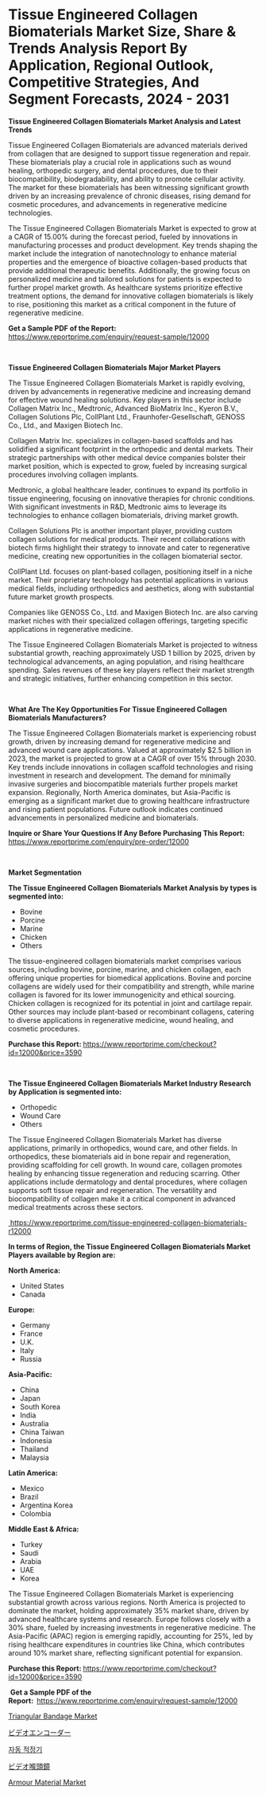 <p><h1>Tissue Engineered Collagen Biomaterials Market Size, Share & Trends Analysis Report By Application, Regional Outlook, Competitive Strategies, And Segment Forecasts, 2024 - 2031</h1></p><p><strong>Tissue Engineered Collagen Biomaterials Market Analysis and Latest Trends</strong></p>
<p><p>Tissue Engineered Collagen Biomaterials are advanced materials derived from collagen that are designed to support tissue regeneration and repair. These biomaterials play a crucial role in applications such as wound healing, orthopedic surgery, and dental procedures, due to their biocompatibility, biodegradability, and ability to promote cellular activity. The market for these biomaterials has been witnessing significant growth driven by an increasing prevalence of chronic diseases, rising demand for cosmetic procedures, and advancements in regenerative medicine technologies.</p><p>The Tissue Engineered Collagen Biomaterials Market is expected to grow at a CAGR of 15.00% during the forecast period, fueled by innovations in manufacturing processes and product development. Key trends shaping the market include the integration of nanotechnology to enhance material properties and the emergence of bioactive collagen-based products that provide additional therapeutic benefits. Additionally, the growing focus on personalized medicine and tailored solutions for patients is expected to further propel market growth. As healthcare systems prioritize effective treatment options, the demand for innovative collagen biomaterials is likely to rise, positioning this market as a critical component in the future of regenerative medicine.</p></p>
<p><strong>Get a Sample PDF of the Report:&nbsp;</strong> <a href="https://www.reportprime.com/enquiry/request-sample/12000">https://www.reportprime.com/enquiry/request-sample/12000</a></p>
<p>&nbsp;</p>
<p><strong>Tissue Engineered Collagen Biomaterials Major Market Players</strong></p>
<p><p>The Tissue Engineered Collagen Biomaterials Market is rapidly evolving, driven by advancements in regenerative medicine and increasing demand for effective wound healing solutions. Key players in this sector include Collagen Matrix Inc., Medtronic, Advanced BioMatrix Inc., Kyeron B.V., Collagen Solutions Plc, CollPlant Ltd., Fraunhofer-Gesellschaft, GENOSS Co., Ltd., and Maxigen Biotech Inc.</p><p>Collagen Matrix Inc. specializes in collagen-based scaffolds and has solidified a significant footprint in the orthopedic and dental markets. Their strategic partnerships with other medical device companies bolster their market position, which is expected to grow, fueled by increasing surgical procedures involving collagen implants. </p><p>Medtronic, a global healthcare leader, continues to expand its portfolio in tissue engineering, focusing on innovative therapies for chronic conditions. With significant investments in R&D, Medtronic aims to leverage its technologies to enhance collagen biomaterials, driving market growth.</p><p>Collagen Solutions Plc is another important player, providing custom collagen solutions for medical products. Their recent collaborations with biotech firms highlight their strategy to innovate and cater to regenerative medicine, creating new opportunities in the collagen biomaterial sector.</p><p>CollPlant Ltd. focuses on plant-based collagen, positioning itself in a niche market. Their proprietary technology has potential applications in various medical fields, including orthopedics and aesthetics, along with substantial future market growth prospects.</p><p>Companies like GENOSS Co., Ltd. and Maxigen Biotech Inc. are also carving market niches with their specialized collagen offerings, targeting specific applications in regenerative medicine.</p><p>The Tissue Engineered Collagen Biomaterials Market is projected to witness substantial growth, reaching approximately USD 1 billion by 2025, driven by technological advancements, an aging population, and rising healthcare spending. Sales revenues of these key players reflect their market strength and strategic initiatives, further enhancing competition in this sector.</p></p>
<p>&nbsp;</p>
<p><strong>What Are The Key Opportunities For Tissue Engineered Collagen Biomaterials Manufacturers?</strong></p>
<p><p>The Tissue Engineered Collagen Biomaterials market is experiencing robust growth, driven by increasing demand for regenerative medicine and advanced wound care applications. Valued at approximately $2.5 billion in 2023, the market is projected to grow at a CAGR of over 15% through 2030. Key trends include innovations in collagen scaffold technologies and rising investment in research and development. The demand for minimally invasive surgeries and biocompatible materials further propels market expansion. Regionally, North America dominates, but Asia-Pacific is emerging as a significant market due to growing healthcare infrastructure and rising patient populations. Future outlook indicates continued advancements in personalized medicine and biomaterials.</p></p>
<p><strong>Inquire or Share Your Questions If Any Before Purchasing This Report:</strong> <a href="https://www.reportprime.com/enquiry/pre-order/12000">https://www.reportprime.com/enquiry/pre-order/12000</a></p>
<p>&nbsp;</p>
<p><strong>Market Segmentation</strong></p>
<p><strong>The Tissue Engineered Collagen Biomaterials Market Analysis by types is segmented into:</strong></p>
<p><ul><li>Bovine</li><li>Porcine</li><li>Marine</li><li>Chicken</li><li>Others</li></ul></p>
<p><p>The tissue-engineered collagen biomaterials market comprises various sources, including bovine, porcine, marine, and chicken collagen, each offering unique properties for biomedical applications. Bovine and porcine collagens are widely used for their compatibility and strength, while marine collagen is favored for its lower immunogenicity and ethical sourcing. Chicken collagen is recognized for its potential in joint and cartilage repair. Other sources may include plant-based or recombinant collagens, catering to diverse applications in regenerative medicine, wound healing, and cosmetic procedures.</p></p>
<p><strong>Purchase this Report:&nbsp;</strong><a href="https://www.reportprime.com/checkout?id=12000&price=3590">https://www.reportprime.com/checkout?id=12000&price=3590</a></p>
<p>&nbsp;</p>
<p><strong>The Tissue Engineered Collagen Biomaterials Market Industry Research by Application is segmented into:</strong></p>
<p><ul><li>Orthopedic</li><li>Wound Care</li><li>Others</li></ul></p>
<p><p>The Tissue Engineered Collagen Biomaterials Market has diverse applications, primarily in orthopedics, wound care, and other fields. In orthopedics, these biomaterials aid in bone repair and regeneration, providing scaffolding for cell growth. In wound care, collagen promotes healing by enhancing tissue regeneration and reducing scarring. Other applications include dermatology and dental procedures, where collagen supports soft tissue repair and regeneration. The versatility and biocompatibility of collagen make it a critical component in advanced medical treatments across these sectors.</p></p>
<p><a href="https://www.reportprime.com/tissue-engineered-collagen-biomaterials-r12000">&nbsp;https://www.reportprime.com/tissue-engineered-collagen-biomaterials-r12000</a></p>
<p><strong>In terms of Region, the Tissue Engineered Collagen Biomaterials Market Players available by Region are:</strong></p>
<p>
    <p> <strong> North America: </strong>
        <ul>
            <li>United States</li>
            <li>Canada</li>
        </ul>
        </p> 
    <p> <strong> Europe: </strong>
        <ul>
            <li>Germany</li>
            <li>France</li>
            <li>U.K.</li>
            <li>Italy</li>
            <li>Russia</li>
        </ul>
        </p> 
    <p> <strong> Asia-Pacific: </strong>
        <ul>
            <li>China</li>
            <li>Japan</li>
            <li>South Korea</li>
            <li>India</li>
            <li>Australia</li>
            <li>China Taiwan</li>
            <li>Indonesia</li>
            <li>Thailand</li>
            <li>Malaysia</li>
        </ul>
        </p> 
    <p> <strong> Latin America: </strong>
        <ul>
            <li>Mexico</li>
            <li>Brazil</li>
            <li>Argentina Korea</li>
            <li>Colombia</li>
        </ul>
        </p> 
    <p> <strong> Middle East & Africa: </strong>
        <ul>
            <li>Turkey</li>
            <li>Saudi</li>
            <li>Arabia</li>
            <li>UAE</li>
            <li>Korea</li>
        </ul>
    </p>
    </p>
<p><p>The Tissue Engineered Collagen Biomaterials Market is experiencing substantial growth across various regions. North America is projected to dominate the market, holding approximately 35% market share, driven by advanced healthcare systems and research. Europe follows closely with a 30% share, fueled by increasing investments in regenerative medicine. The Asia-Pacific (APAC) region is emerging rapidly, accounting for 25%, led by rising healthcare expenditures in countries like China, which contributes around 10% market share, reflecting significant potential for expansion.</p></p>
<p><strong>Purchase this Report: </strong><a href="https://www.reportprime.com/checkout?id=12000&price=3590">https://www.reportprime.com/checkout?id=12000&price=3590</a></p>
<p>&nbsp;<strong>Get a Sample PDF of the Report:&nbsp;&nbsp;</strong><a href="https://www.reportprime.com/enquiry/request-sample/12000">https://www.reportprime.com/enquiry/request-sample/12000</a></p>
<p><strong></strong></p>
<p><p><a href="https://medium.com/@matianey76856/triangular-bandage-market-growth-market-segmentation-and-regional-analysis-global-forecast-2031-e36b58036ac5">Triangular Bandage Market</a></p><p><a href="https://medium.com/@kathleencrooks2003/%E6%88%90%E5%8A%9F%E3%81%B8%E3%81%AE%E6%88%A6%E7%95%A5%E7%9A%84%E3%83%AD%E3%83%BC%E3%83%89%E3%83%9E%E3%83%83%E3%83%97-%E3%82%B0%E3%83%AD%E3%83%BC%E3%83%90%E3%83%AB%E3%83%93%E3%83%87%E3%82%AA%E3%82%A8%E3%83%B3%E3%82%B3%E3%83%BC%E3%83%80%E3%83%BC%E5%B8%82%E5%A0%B4%E5%88%86%E6%9E%90-2024-2031-0b975c790ee9">ビデオエンコーダー</a></p><p><a href="https://medium.com/@serenitywlt52/%EC%9E%90%EB%8F%99-%EC%A0%81%EC%A0%95%EA%B8%B0-%EC%8B%9C%EC%9E%A5-%EA%B8%80%EB%A1%9C%EB%B2%8C-%EB%B0%8F-%EC%A7%80%EC%97%AD-%EB%B6%84%EC%84%9D-%EC%A7%80%EC%97%AD-%EA%B5%AD%EA%B0%80-%EC%88%98%EC%A4%80-%EB%B6%84%EC%84%9D-%EB%B0%8F-%EA%B2%BD%EC%9F%81-%ED%99%98%EA%B2%BD%EC%97%90-%EC%B4%88%EC%A0%90-%EB%B6%84%EC%84%9D-%EB%B0%8F-%EC%98%88%EC%B8%A1-2024-2031-3018cd21a9a5">자동 적정기</a></p><p><a href="https://medium.com/@kathleencrooks2003/%E3%82%B0%E3%83%AD%E3%83%BC%E3%83%90%E3%83%AB%E3%83%93%E3%83%87%E3%82%AA%E5%96%89%E9%A0%AD%E9%8F%A1%E5%B8%82%E5%A0%B4%E3%81%AB%E3%81%8A%E3%81%91%E3%82%8B%E6%96%B0%E3%81%9F%E3%81%AA%E6%A9%9F%E4%BC%9A%E3%81%A8%E8%AA%B2%E9%A1%8C-2024%E5%B9%B4-2031%E5%B9%B4-0ee012bd1628">ビデオ喉頭鏡</a></p><p><a href="https://github.com/tamvrosiya/Market-Research-Report-List-5/blob/main/armour-material-market.md">Armour Material Market</a></p></p>